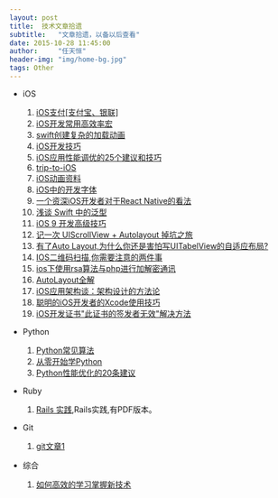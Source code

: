 ```yaml
---
layout: post
title:  技术文章拾遗
subtitle:   "文章拾遗，以备以后查看"
date: 2015-10-28 11:45:00
author:     "任天恒"
header-img: "img/home-bg.jpg"
tags: Other
---
```

* iOS
  1.  [iOS支付[支付宝、银联]](http://www.jianshu.com/p/97d38b00e53d?utm_campaign=hugo&utm_medium=reader_share&utm_content=note&utm_source=weibo)
  2.  [iOS开发常用高效率宏](http://segmentfault.com/a/1190000003507630#articleHeader8)
  3.  [swift创建复杂的加载动画](http://www.cocoachina.com/swift/20150906/13327.html)
  4.  [iOS开发技巧](https://github.com/koknine/NOTE)
  5.  [iOS应用性能调优的25个建议和技巧](http://blog.csdn.net/linzhiji/article/details/8792930)
  6.    [trip-to-iOS](https://github.com/Aufree/trip-to-iOS)
  7.  [iOS动画资料](https://github.com/cjwirth/awesome-ios-ui)
  8.  [iOS中的开发字体](https://github.com/dsxNiubility/SXFontShow)
  9.  [一个资深iOS开发者对于React Native的看法](http://blog.csdn.net/zhe13/article/details/48439967?hmsr=toutiao.io&utm_medium=toutiao.io&utm_source=toutiao.io)
  10. [浅谈 Swift 中的泛型](http://swift.gg/2015/09/16/swift-generics/?hmsr=toutiao.io&utm_medium=toutiao.io&utm_source=toutiao.io)
  11. [iOS 9 开发高级技巧](https://realm.io/cn/news/tips-for-ios-9-development/?hmsr=toutiao.io&utm_medium=toutiao.io&utm_source=toutiao.io)
  12. [记一次 UIScrollView + Autolayout 掉坑之旅](http://chengway.in/post/ji-zhu/uiscrollview-he-autolayout?hmsr=toutiao.io&utm_medium=toutiao.io&utm_source=toutiao.ioc)
  13. [有了Auto Layout,为什么你还是害怕写UITabelView的自适应布局?](http://ios.jobbole.com/82614/)
  14. [IOS二维码扫描,你需要注意的两件事](http://blog.cnbluebox.com/blog/2014/08/26/ioser-wei-ma-sao-miao/)
  15. [ios下使用rsa算法与php进行加解密通讯](http://blog.yorkgu.me/2011/10/27/rsa-in-ios-using-publick-key-generated-by-openssl/)
  16. [AutoLayout全解](http://www.cocoachina.com/ios/20151021/13825.html)
  17. [iOS应用架构谈：架构设计的方法论](http://mp.weixin.qq.com/s?__biz=MzA5Nzc4OTA1Mw==&mid=407735372&idx=1&sn=87c20f7db6990db00838498827692683#rd)
  18. [聪明的iOS开发者的Xcode使用技巧](http://www.cocoachina.com/ios/20160205/15233.html)
  19. [iOS开发证书"此证书的签发者无效"解决方法](http://superdanny.link/2016/02/15/iOS-Certificate-has-an-invalid-issuer/)

* Python
  1.  [Python常见算法](http://www.imooc.com/article/1404)
  2.  [从零开始学Python](https://github.com/qiwsir/StarterLearningPython)
  3.  [Python性能优化的20条建议](http://www.imooc.com/article/1438)

* Ruby
  1.  [Rails 实践](http://rails-practice.com/content/),Rails实践,有PDF版本。

* Git
  1.  [git文章1](http://www.cnblogs.com/pyer/p/4752770.html)

* 综合
  1.  [如何高效的学习掌握新技术](http://www.cnblogs.com/dotey/p/4812633.html?hmsr=toutiao.io&utm_medium=toutiao.io&utm_source=toutiao.io)
